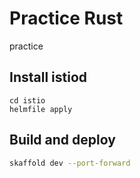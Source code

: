 # Practice Rust
practice

## Install istiod

```
cd istio
helmfile apply
```

## Build and deploy

```bash
skaffold dev --port-forward
```